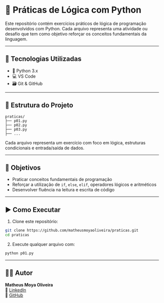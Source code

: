 # 🧠 Práticas de Lógica com Python

Este repositório contém exercícios práticos de lógica de programação desenvolvidos com Python. Cada arquivo representa uma atividade ou desafio que tem como objetivo reforçar os conceitos fundamentais da linguagem.

---

## 🚀 Tecnologias Utilizadas

- 🐍 Python 3.x
- 💻 VS Code
- 🗃️ Git & GitHub

---

## 📁 Estrutura do Projeto

```
praticas/
├── p01.py
├── p02.py
├── p03.py
├── ...
```

Cada arquivo representa um exercício com foco em lógica, estruturas condicionais e entrada/saída de dados.

---

## 🎯 Objetivos

- Praticar conceitos fundamentais de programação
- Reforçar a utilização de `if`, `else`, `elif`, operadores lógicos e aritméticos
- Desenvolver fluência na leitura e escrita de código

---

## ▶️ Como Executar

1. Clone este repositório:
```bash
git clone https://github.com/matheusmoyaoliveira/praticas.git
cd praticas
```

2. Execute qualquer arquivo com:
```bash
python p01.py
```

---

## 🧑‍💻 Autor

**Matheus Moya Oliveira**  
🔗 [LinkedIn](https://www.linkedin.com/in/matheusmoyaoliveira/)  
🐙 [GitHub](https://github.com/matheusmoyaoliveira)

